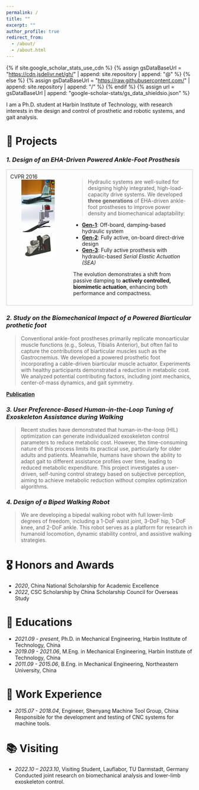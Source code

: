 ```yaml
---
permalink: /
title: ""
excerpt: ""
author_profile: true
redirect_from: 
  - /about/
  - /about.html
---
```


{% if site.google_scholar_stats_use_cdn %}
{% assign gsDataBaseUrl = "https://cdn.jsdelivr.net/gh/" | append: site.repository | append: "@" %}
{% else %}
{% assign gsDataBaseUrl = "https://raw.githubusercontent.com/" | append: site.repository | append: "/" %}
{% endif %}
{% assign url = gsDataBaseUrl | append: "google-scholar-stats/gs_data_shieldsio.json" %}

<span class='anchor' id='about-me'></span>

I am a Ph.D. student at Harbin Institute of Technology, with research interests in the design and control of prosthetic and robotic systems, and gait analysis. 

# 🔧 Projects 

### *1. Design of an EHA-Driven Powered Ankle-Foot Prosthesis*  
<style>
.paper-box {
  display: flex;
  gap: 20px;
  align-items: flex-start;
  border: 1px solid #ccc;
  padding: 10px;
  max-width: 800px;
}
.paper-box-image {
  width: 150px;
  flex-shrink: 0;
}
.paper-box-image img {
  width: 100%;
  height: auto;
  display: block;
}
.paper-box-text {
  flex-grow: 1;
}
</style>
<div class='paper-box'>
  <div class='paper-box-image'>
    <div>
      <div class="badge">CVPR 2016</div>
      <img src='images/Gen_123.png' alt="sym" style="width:60%; display:block; margin:auto;">
    </div>
  </div>
  <div class='paper-box-text' markdown="1"> 

> Hydraulic systems are well-suited for designing highly integrated, high-load-capacity drive systems. We developed **three generations** of EHA-driven ankle-foot prostheses to improve power density and biomechanical adaptability:
  
  - [**Gen-1**](https://raw.githubusercontent.com/bowenprosthesis/bowenprosthesis.github.io/main/images/Gen-1.png): Off-board, damping-based hydraulic system  
  - [**Gen-2**](https://raw.githubusercontent.com/bowenprosthesis/bowenprosthesis.github.io/main/images/Gen-2.png): Fully active, on-board direct-drive design  
  - [**Gen-3**](https://raw.githubusercontent.com/bowenprosthesis/bowenprosthesis.github.io/main/images/AMAM_poster.png): Fully active prosthesis with hydraulic-based *Serial Elastic Actuation (SEA)*

  The evolution demonstrates a shift from passive damping to **actively controlled, biomimetic actuation**, enhancing both performance and compactness.
  </div>
</div>
  


### *2. Study on the Biomechanical Impact of a Powered Biarticular prothetic foot*  
 > Conventional ankle-foot prostheses primarily replicate monoarticular muscle functions (e.g., Soleus, Tibialis Anterior), but often fail to capture the contributions of biarticular muscles such as the Gastrocnemius. We developed a powered prosthetic foot incorporating a cable-driven biarticular muscle actuator. Experiments with healthy participants demonstrated a reduction in metabolic cost. We analyzed potential contributing factors, including joint mechanics, center-of-mass dynamics, and gait symmetry.

[**Publication**](https://doi.org/10.1016/j.jbiomech.2025.112768)


### *3. User Preference-Based Human-in-the-Loop Tuning of Exoskeleton Assistance during Walking*  
 > Recent studies have demonstrated that human-in-the-loop (HIL) optimization can generate individualized exoskeleton control parameters to reduce metabolic cost. However, the time-consuming nature of this process limits its practical use, particularly for older adults and patients. Meanwhile, humans have shown the ability to adapt gait to different assistance profiles over time, leading to reduced metabolic expenditure. This project investigates a user-driven, self-tuning control strategy based on subjective perception, aiming to achieve metabolic reduction without complex optimization algorithms.


### *4. Design of a Biped Walking Robot*  
 > We are developing a bipedal walking robot with full lower-limb degrees of freedom, including a 1-DoF waist joint, 3-DoF hip, 1-DoF knee, and 2-DoF ankle. This robot serves as a platform for research in humanoid locomotion, dynamic stability control, and assistive walking strategies.

  
# 🎖 Honors and Awards
- *2020*, China National Scholarship for Academic Excellence  
- *2022*, CSC Scholarship by China Scholarship Council for Overseas Study

# 📖 Educations
- *2021.09 - present*, Ph.D. in Mechanical Engineering, Harbin Institute of Technology, China  
- *2019.09 - 2021.06*, M.Eng. in Mechanical Engineering, Harbin Institute of Technology, China  
- *2011.09 - 2015.06*, B.Eng. in Mechanical Engineering, Northeastern University, China

# 💼 Work Experience
- *2015.07 - 2018.04*, Engineer, Shenyang Machine Tool Group, China  
  Responsible for the development and testing of CNC systems for machine tools. 

# 📚 Visiting
- *2022.10 – 2023.10*, Visiting Student, Lauflabor, TU Darmstadt, Germany  
  Conducted joint research on biomechanical analysis and lower-limb exoskeleton control.
